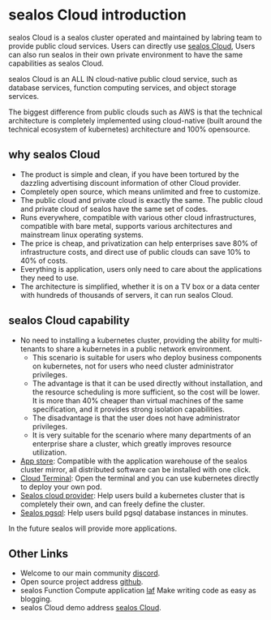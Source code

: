 # sealos Cloud introduction

sealos Cloud is a sealos cluster operated and maintained by labring team to provide public cloud services.
Users can directly use [sealos Cloud](https://cloud.sealos.io),
Users can also run sealos in their own private environment to have the same capabilities as sealos Cloud.

sealos Cloud is an ALL IN cloud-native public cloud service, 
such as database services, function computing services, and object storage services.

The biggest difference from public clouds such as AWS is that the technical architecture is completely implemented using 
cloud-native (built around the technical ecosystem of kubernetes) architecture and 100% opensource.

## why sealos Cloud

* The product is simple and clean, if you have been tortured by the dazzling advertising discount information of other Cloud provider.
* Completely open source, which means unlimited and free to customize.
* The public cloud and private cloud is exactly the same. The public cloud and private cloud of sealos have the same set of codes. 
* Runs everywhere, compatible with various other cloud infrastructures, compatible with bare metal, supports various architectures and mainstream linux operating systems.
* The price is cheap, and privatization can help enterprises save 80% of infrastructure costs, and direct use of public clouds can save 10% to 40% of costs.
* Everything is application, users only need to care about the applications they need to use.
* The architecture is simplified, whether it is on a TV box or a data center with hundreds of thousands of servers, it can run sealos Cloud.

## sealos Cloud capability

* No need to installing a kubernetes cluster, providing the ability for multi-tenants to share a kubernetes in a public network environment.
  * This scenario is suitable for users who deploy business components on kubernetes, not for users who need cluster administrator privileges.
  * The advantage is that it can be used directly without installation, and the resource scheduling is more sufficient, so the cost will be lower. It is more than 40% cheaper than virtual machines of the same specification, and it provides strong isolation capabilities.
  * The disadvantage is that the user does not have administrator privileges.
  * It is very suitable for the scenario where many departments of an enterprise share a cluster, which greatly improves resource utilization.
* [App store](https://www.sealos.io/docs/cloud/apps/appstore/): Compatible with the application warehouse of the sealos cluster mirror, all distributed software can be installed with one click.
* [Cloud Terminal](https://www.sealos.io/docs/cloud/apps/terminal/): Open the terminal and you can use kubernetes directly to deploy your own pod.
* [Sealos cloud provider](https://www.sealos.io/docs/cloud/apps/scp/): Help users build a kubernetes cluster that is completely their own, and can freely define the cluster.
* [Sealos pgsql](https://www.sealos.io/docs/cloud/apps/postgres/): Help users build pgsql database instances in minutes.

In the future sealos will provide more applications.

## Other Links

* Welcome to our main community [discord](https://discord.gg/mzRVdnbw5g).
* Open source project address [github](https://github.com/labring/sealos).
* sealos Function Compute application [laf](https://github.com/labring/laf) Make writing code as easy as blogging.
* sealos Cloud demo address [sealos Cloud](https://cloud.sealos.io).